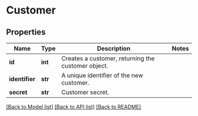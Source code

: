 # Customer

## Properties
Name | Type | Description | Notes
------------ | ------------- | ------------- | -------------
**id** | **int** | Creates a customer, returning the customer object. | 
**identifier** | **str** | A unique identifier of the new customer. | 
**secret** | **str** | Customer secret. | 

[[Back to Model list]](../README.md#documentation-for-models) [[Back to API list]](../README.md#documentation-for-api-endpoints) [[Back to README]](../README.md)

